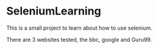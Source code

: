 # SeleniumLearning
This is a small project to learn about how to use selenium.

There are 3 websites tested, the bbc, google and Guru99.